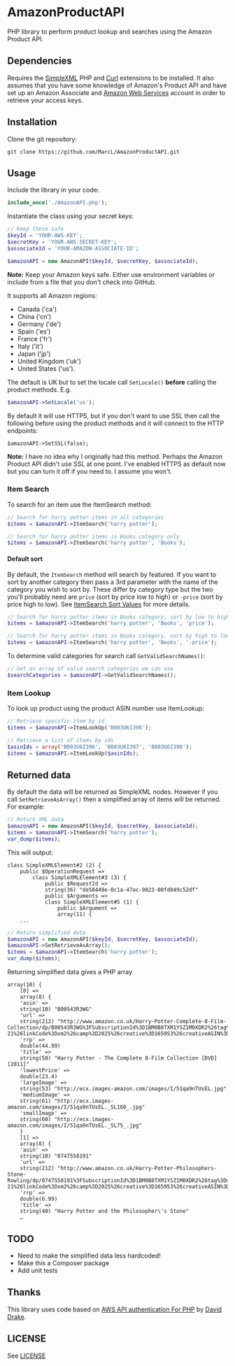 # AmazonProductAPI
PHP library to perform product lookup and searches using the Amazon Product API.

## Dependencies
Requires the [SimpleXML](http://php.net/manual/en/book.simplexml.php) PHP and [Curl](http://php.net/manual/en/book.curl.php) extensions to be installed.
It also assumes that you have some knowledge of Amazon's Product API and have set up an Amazon Associate and [Amazon Web Services](http://docs.amazonwebservices.com/AWSECommerceService/2011-08-01/GSG/GettingSetUp.html) account in order to retrieve your access keys.

## Installation
Clone the git repository:

```shell
git clone https://github.com/MarcL/AmazonProductAPI.git
```

## Usage
Include the library in your code:

```php
include_once('./AmazonAPI.php');
```

Instantiate the class using your secret keys:

```php
// Keep these safe
$keyId = 'YOUR-AWS-KEY';
$secretKey = 'YOUR-AWS-SECRET-KEY';
$associateId = 'YOUR-AMAZON-ASSOCIATE-ID';

$amazonAPI = new AmazonAPI($keyId, $secretKey, $associateId);
```

**Note:** Keep your Amazon keys safe. Either use environment variables or include from a file that you don't check into GitHub.

It supports all Amazon regions:

* Canada ('ca')
* China ('cn')
* Germany ('de')
* Spain ('es')
* France ('fr')
* Italy ('it')
* Japan ('jp')
* United Kingdom ('uk')
* United States ('us').

The default is UK but to set the locale call `SetLocale()` __before__ calling the product methods. E.g.

```php
$amazonAPI->SetLocale('us');
```

By default it will use HTTPS, but if you don't want to use SSL then call the following before using the product methods and it will connect to the HTTP endpoints:

```
$amazonAPI->SetSSL(false);
```

**Note:** I have no idea why I originally had this method. Perhaps the Amazon Product API didn't use SSL at one point. I've enabled HTTPS as default now but you can turn it off if you need to. I assume you won't.

### Item Search
To search for an item use the ItemSearch method:

```php
// Search for harry potter items in all categories
$items = $amazonAPI->ItemSearch('harry potter');

// Search for harry potter items in Books category only
$items = $amazonAPI->ItemSearch('harry potter', 'Books');
```

#### Default sort

By default, the `ItemSearch` method will search by featured. If you want to sort by another category then pass a 3rd parameter with the name of the category you wish to sort by. These differ by category type but the two you'll probably need are `price` (sort by price low to high) or `-price` (sort by price high to low). See [ItemSearch Sort Values](http://docs.aws.amazon.com/AWSECommerceService/latest/DG/APPNDX_SortValuesArticle.html) for more details.

```php
// Search for harry potter items in Books category, sort by low to high
$items = $amazonAPI->ItemSearch('harry potter', 'Books', 'price');

// Search for harry potter items in Books category, sort by high to low
$items = $amazonAPI->ItemSearch('harry potter', 'Books', '-price');
```

To determine valid categories for search call `GetValidSearchNames()`:

```php
// Get an array of valid search categories we can use
$searchCategories = $amazonAPI->GetValidSearchNames();
```

### Item Lookup
To look up product using the product ASIN number use ItemLookup:

```php
// Retrieve specific item by id
$items = $amazonAPI->ItemLookUp('B003U6I396');

// Retrieve a list of items by ids
$asinIds = array('B003U6I396', 'B003U6I397', 'B003U6I398');
$items = $amazonAPI->ItemLookUp($asinIds);
```

## Returned data
By default the data will be returned as SimpleXML nodes. However if you call `SetRetrieveAsArray()` then a simplified array of items will be returned. For example:

```php
// Return XML data
$amazonAPI = new AmazonAPI($keyId, $secretKey, $associateId);
$items = $amazonAPI->ItemSearch('harry potter');
var_dump($items);
```

This will output:

```shell
class SimpleXMLElement#2 (2) {
	public $OperationRequest =>
		class SimpleXMLElement#3 (3) {
			public $RequestId =>
			string(36) "de58449e-0c1a-47ac-9823-00fd049c52df"
			public $Arguments =>
			class SimpleXMLElement#5 (1) {
				public $Argument =>
				array(11) {
	...
```

```php
// Return simplified data
$amazonAPI = new AmazonAPI($keyId, $secretKey, $associateId);
$amazonAPI->SetRetrieveAsArray();
$items = $amazonAPI->ItemSearch('harry potter');
var_dump($items);
```

Returning simplified data gives a PHP array

```
array(10) {
	[0] =>
	array(8) {
	'asin' =>
	string(10) "B00543R3WG"
	'url' =>
	string(212) "http://www.amazon.co.uk/Harry-Potter-Complete-8-Film-Collection/dp/B00543R3WG%3FSubscriptionId%3D1BM0B8TXM1YSZ1M0XDR2%26tag%3Ddjcr-21%26linkCode%3Dxm2%26camp%3D2025%26creative%3D165953%26creativeASIN%3DB00543R3WG"
	'rrp' =>
	double(44.99)
	'title' =>
	string(58) "Harry Potter - The Complete 8-Film Collection [DVD] [2011]"
	'lowestPrice' =>
	double(23.4)
	'largeImage' =>
	string(53) "http://ecx.images-amazon.com/images/I/51qa9nTUsEL.jpg"
	'mediumImage' =>
	string(61) "http://ecx.images-amazon.com/images/I/51qa9nTUsEL._SL160_.jpg"
	'smallImage' =>
	string(60) "http://ecx.images-amazon.com/images/I/51qa9nTUsEL._SL75_.jpg"
	}
	[1] =>
	array(8) {
	'asin' =>
	string(10) "0747558191"
	'url' =>
	string(212) "http://www.amazon.co.uk/Harry-Potter-Philosophers-Stone-Rowling/dp/0747558191%3FSubscriptionId%3D1BM0B8TXM1YSZ1M0XDR2%26tag%3Ddjcr-21%26linkCode%3Dxm2%26camp%3D2025%26creative%3D165953%26creativeASIN%3D0747558191"
	'rrp' =>
	double(6.99)
	'title' =>
	string(40) "Harry Potter and the Philosopher\'s Stone"
	…
```

## TODO

* Need to make the simplified data less hardcoded!
* Make this a Composer package
* Add unit tests

## Thanks

This library uses code based on [AWS API authentication For PHP](http://randomdrake.com/2009/07/27/amazon-aws-api-rest-authentication-for-php-5/) by [David Drake](https://github.com/randomdrake).

## LICENSE

See [LICENSE](LICENSE)